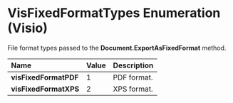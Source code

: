 
# VisFixedFormatTypes Enumeration (Visio)

File format types passed to the  **Document.ExportAsFixedFormat** method.



|**Name**|**Value**|**Description**|
|:-----|:-----|:-----|
| **visFixedFormatPDF**|1|PDF format.|
| **visFixedFormatXPS**|2|XPS format.|
